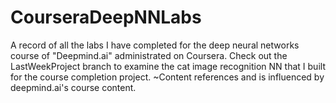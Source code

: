 # CourseraDeepNNLabs
A record of all the labs I have completed for the deep neural networks course of "Deepmind.ai" administrated on Coursera.
Check out the LastWeekProject branch to examine the cat image recognition NN that I built for the course completion project. 
~Content references and is influenced by deepmind.ai's course content. 
